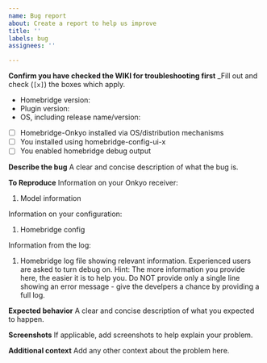 ```yaml
---
name: Bug report
about: Create a report to help us improve
title: ''
labels: bug
assignees: ''

---
```


**Confirm you have checked the WIKI for troubleshooting first**
_Fill out and check (`[x]`) the boxes which apply.
- Homebridge version:
- Plugin version:
- OS, including release name/version: 
- [ ] Homebridge-Onkyo installed via OS/distribution mechanisms
- [ ] You installed using homebridge-config-ui-x
- [ ] You enabled homebridge debug output

**Describe the bug**
A clear and concise description of what the bug is.

**To Reproduce**
Information on your Onkyo receiver:
1. Model information

Information on your configuration:
1. Homebridge config

Information from the log:
1. Homebridge log file showing relevant information. Experienced users are asked to turn debug on.
Hint: The more information you provide here, the easier it is to help you. Do NOT provide only a single line showing an error message - give the develpers a chance by providing a full log.

**Expected behavior**
A clear and concise description of what you expected to happen.

**Screenshots**
If applicable, add screenshots to help explain your problem.

**Additional context**
Add any other context about the problem here.
